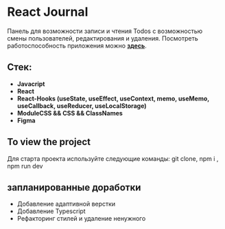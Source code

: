 # React Journal

Панель для возможности записи и чтения Todos с возможностью смены пользователей, редактирования и удаления.
Посмотреть работоспособность приложения можно **[здесь](https://react-journal-weld.vercel.app/)**.

## Стек:

- **Javacript**
- **React**
- **React-Hooks (useState, useEffect, useContext, memo, useMemo, useCallback, useReducer, useLocalStorage)**
- **ModuleCSS && CSS && ClassNames**
- **Figma**

## To view the project

Для старта проекта используйте следующие команды: git clone, npm i , npm run dev

## запланированные доработки

- Добавление адаптивной верстки
- Добавление Typescript
- Рефакторинг стилей и удаление ненужного
